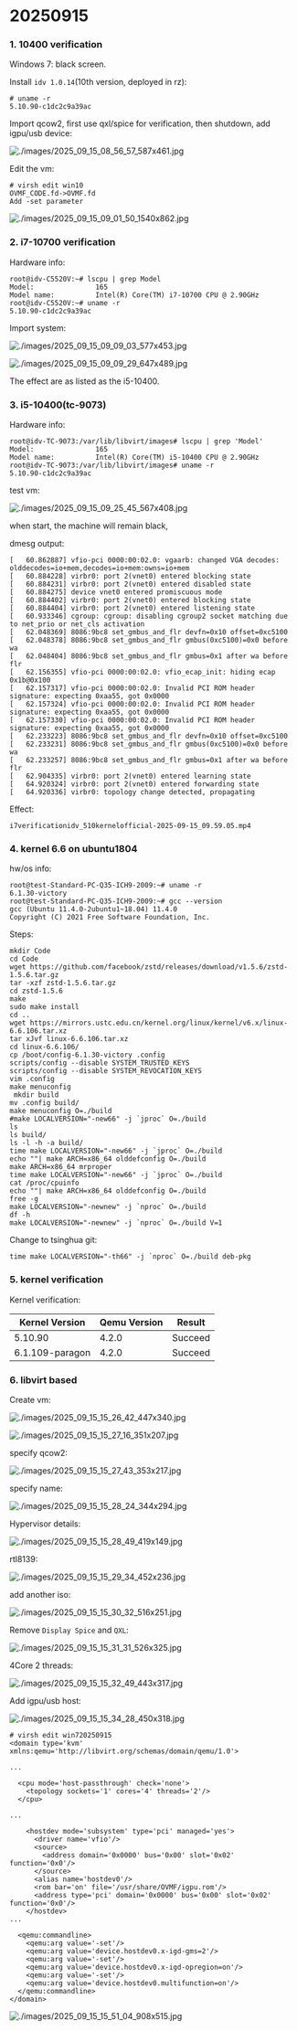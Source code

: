 # 20250915
### 1. 10400 verification
Windows 7: black screen.     

Install `idv 1.0.14`(10th version, deployed in rz):     

```
# uname -r
5.10.90-c1dc2c9a39ac
```
Import qcow2, first use qxl/spice for verification, then shutdown, add igpu/usb device:    

![./images/2025_09_15_08_56_57_587x461.jpg](./images/2025_09_15_08_56_57_587x461.jpg)

Edit the vm:     

```
# virsh edit win10
OVMF_CODE.fd->OVMF.fd
Add -set parameter
```

![./images/2025_09_15_09_01_50_1540x862.jpg](./images/2025_09_15_09_01_50_1540x862.jpg)

### 2. i7-10700 verification
Hardware info:   

```
root@idv-C5520V:~# lscpu | grep Model
Model:               165
Model name:          Intel(R) Core(TM) i7-10700 CPU @ 2.90GHz
root@idv-C5520V:~# uname -r
5.10.90-c1dc2c9a39ac

```
Import system:    

![./images/2025_09_15_09_09_03_577x453.jpg](./images/2025_09_15_09_09_03_577x453.jpg)

![./images/2025_09_15_09_09_29_647x489.jpg](./images/2025_09_15_09_09_29_647x489.jpg)

The effect are as listed as the i5-10400.   

### 3. i5-10400(tc-9073)
Hardware info:   

```
root@idv-TC-9073:/var/lib/libvirt/images# lscpu | grep 'Model'
Model:               165
Model name:          Intel(R) Core(TM) i5-10400 CPU @ 2.90GHz
root@idv-TC-9073:/var/lib/libvirt/images# uname -r
5.10.90-c1dc2c9a39ac
```
test vm:    

![./images/2025_09_15_09_25_45_567x408.jpg](./images/2025_09_15_09_25_45_567x408.jpg)

when start, the machine will remain black,       

dmesg output:   

```
[   60.862887] vfio-pci 0000:00:02.0: vgaarb: changed VGA decodes: olddecodes=io+mem,decodes=io+mem:owns=io+mem
[   60.884228] virbr0: port 2(vnet0) entered blocking state
[   60.884231] virbr0: port 2(vnet0) entered disabled state
[   60.884275] device vnet0 entered promiscuous mode
[   60.884402] virbr0: port 2(vnet0) entered blocking state
[   60.884404] virbr0: port 2(vnet0) entered listening state
[   60.933346] cgroup: cgroup: disabling cgroup2 socket matching due to net_prio or net_cls activation
[   62.048369] 8086:9bc8 set_gmbus_and_flr devfn=0x10 offset=0xc5100
[   62.048378] 8086:9bc8 set_gmbus_and_flr gmbus(0xc5100)=0x0 before wa
[   62.048404] 8086:9bc8 set_gmbus_and_flr gmbus=0x1 after wa before flr
[   62.156355] vfio-pci 0000:00:02.0: vfio_ecap_init: hiding ecap 0x1b@0x100
[   62.157317] vfio-pci 0000:00:02.0: Invalid PCI ROM header signature: expecting 0xaa55, got 0x0000
[   62.157324] vfio-pci 0000:00:02.0: Invalid PCI ROM header signature: expecting 0xaa55, got 0x0000
[   62.157330] vfio-pci 0000:00:02.0: Invalid PCI ROM header signature: expecting 0xaa55, got 0x0000
[   62.233223] 8086:9bc8 set_gmbus_and_flr devfn=0x10 offset=0xc5100
[   62.233231] 8086:9bc8 set_gmbus_and_flr gmbus(0xc5100)=0x0 before wa
[   62.233257] 8086:9bc8 set_gmbus_and_flr gmbus=0x1 after wa before flr
[   62.904335] virbr0: port 2(vnet0) entered learning state
[   64.920324] virbr0: port 2(vnet0) entered forwarding state
[   64.920336] virbr0: topology change detected, propagating
```
Effect:     

`i7verificationidv_510kernelofficial-2025-09-15_09.59.05.mp4`
### 4. kernel 6.6 on ubuntu1804
hw/os info:   

```
root@test-Standard-PC-Q35-ICH9-2009:~# uname -r
6.1.30-victory
root@test-Standard-PC-Q35-ICH9-2009:~# gcc --version
gcc (Ubuntu 11.4.0-2ubuntu1~18.04) 11.4.0
Copyright (C) 2021 Free Software Foundation, Inc.
```
Steps:     

```
mkdir Code
cd Code
wget https://github.com/facebook/zstd/releases/download/v1.5.6/zstd-1.5.6.tar.gz
tar -xzf zstd-1.5.6.tar.gz
cd zstd-1.5.6
make
sudo make install
cd ..
wget https://mirrors.ustc.edu.cn/kernel.org/linux/kernel/v6.x/linux-6.6.106.tar.xz
tar xJvf linux-6.6.106.tar.xz 
cd linux-6.6.106/
cp /boot/config-6.1.30-victory .config
scripts/config --disable SYSTEM_TRUSTED_KEYS
scripts/config --disable SYSTEM_REVOCATION_KEYS
vim .config
make menuconfig
 mkdir build
mv .config build/
make menuconfig O=./build
#make LOCALVERSION="-new66" -j `jproc` O=./build
ls
ls build/
ls -l -h -a build/
time make LOCALVERSION="-new66" -j `jproc` O=./build
echo ""| make ARCH=x86_64 olddefconfig O=./build
make ARCH=x86_64 mrproper
time make LOCALVERSION="-new66" -j `jproc` O=./build
cat /proc/cpuinfo
echo ""| make ARCH=x86_64 olddefconfig O=./build
free -g
make LOCALVERSION="-newnew" -j `nproc` O=./build
df -h
make LOCALVERSION="-newnew" -j `nproc` O=./build V=1
```
Change to tsinghua git:     

```
time make LOCALVERSION="-th66" -j `nproc` O=./build deb-pkg
```
### 5. kernel verification
Kernel verification:   

| Kernel Version | Qemu Version | Result |
| ----------- | ---------- |----------- |
| 5.10.90 | 4.2.0 | Succeed |
| 6.1.109-paragon | 4.2.0 | Succeed |

### 6. libvirt based
Create vm:    

![./images/2025_09_15_15_26_42_447x340.jpg](./images/2025_09_15_15_26_42_447x340.jpg)

![./images/2025_09_15_15_27_16_351x207.jpg](./images/2025_09_15_15_27_16_351x207.jpg)

specify qcow2:     

![./images/2025_09_15_15_27_43_353x217.jpg](./images/2025_09_15_15_27_43_353x217.jpg)

specify name:    

![./images/2025_09_15_15_28_24_344x294.jpg](./images/2025_09_15_15_28_24_344x294.jpg)

Hypervisor details:    

![./images/2025_09_15_15_28_49_419x149.jpg](./images/2025_09_15_15_28_49_419x149.jpg)

rtl8139:     

![./images/2025_09_15_15_29_34_452x236.jpg](./images/2025_09_15_15_29_34_452x236.jpg)

add another iso:     

![./images/2025_09_15_15_30_32_516x251.jpg](./images/2025_09_15_15_30_32_516x251.jpg)

Remove `Display Spice` and `QXL`:    

![./images/2025_09_15_15_31_31_526x325.jpg](./images/2025_09_15_15_31_31_526x325.jpg)

4Core 2 threads:    

![./images/2025_09_15_15_32_49_443x317.jpg](./images/2025_09_15_15_32_49_443x317.jpg)

Add igpu/usb host:    

![./images/2025_09_15_15_34_28_450x318.jpg](./images/2025_09_15_15_34_28_450x318.jpg)

```
# virsh edit win720250915
<domain type='kvm' xmlns:qemu='http://libvirt.org/schemas/domain/qemu/1.0'>

...

  <cpu mode='host-passthrough' check='none'>
    <topology sockets='1' cores='4' threads='2'/>
  </cpu>

...

    <hostdev mode='subsystem' type='pci' managed='yes'>
      <driver name='vfio'/>
      <source>
        <address domain='0x0000' bus='0x00' slot='0x02' function='0x0'/>
      </source>
      <alias name='hostdev0'/>
      <rom bar='on' file='/usr/share/OVMF/igpu.rom'/>
      <address type='pci' domain='0x0000' bus='0x00' slot='0x02' function='0x0'/>
    </hostdev>
...

  <qemu:commandline>
    <qemu:arg value='-set'/>
    <qemu:arg value='device.hostdev0.x-igd-gms=2'/>
    <qemu:arg value='-set'/>
    <qemu:arg value='device.hostdev0.x-igd-opregion=on'/>
    <qemu:arg value='-set'/>
    <qemu:arg value='device.hostdev0.multifunction=on'/>
  </qemu:commandline>
</domain>

```

![./images/2025_09_15_15_51_04_908x515.jpg](./images/2025_09_15_15_51_04_908x515.jpg)

